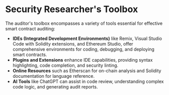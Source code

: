 # Security Researcher's Toolbox

The auditor's toolbox encompasses a variety of tools essential for effective smart contract auditing:

- **IDEs (Integrated Development Environments)** like Remix, Visual Studio Code with Solidity extensions, and Ethereum Studio, offer comprehensive environments for coding, debugging, and deploying smart contracts.
- **Plugins and Extensions** enhance IDE capabilities, providing syntax highlighting, code completion, and security linting.
- **Online Resources** such as Etherscan for on-chain analysis and Solidity documentation for language reference.
- **AI Tools** like ChatGPT can assist in code review, understanding complex code logic, and generating audit reports.